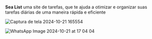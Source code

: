  <strong>Sea List</strong> uma site de tarefas, que te ajuda a otimizar e organizar suas tarefas diárias de uma maneira rápida e eficiente 
 
 ![Captura de tela 2024-10-21 165554](https://github.com/user-attachments/assets/e0588b03-a411-4203-90b0-ad956d80be9c)
 <br>
 
![WhatsApp Image 2024-10-21 at 17 04 04](https://github.com/user-attachments/assets/f7148c0e-8f14-4d54-b25c-f818351a7574)
